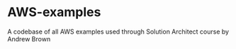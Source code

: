 # AWS-examples
A codebase of all AWS examples used through Solution Architect course by Andrew Brown

